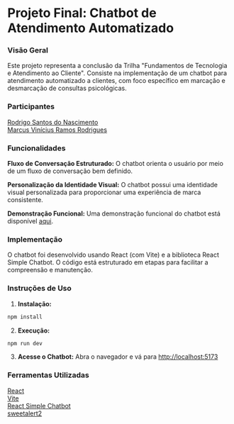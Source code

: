 # Projeto Final: Chatbot de Atendimento Automatizado

### Visão Geral
Este projeto representa a conclusão da Trilha "Fundamentos de Tecnologia e Atendimento ao Cliente". Consiste na implementação de um chatbot para atendimento automatizado a clientes, com foco específico em marcação e desmarcação de consultas psicológicas. 

### Participantes
[Rodrigo Santos do Nascimento](https://github.com/desatinar)  
[Marcus Vinícius Ramos Rodrigues](https://github.com/marcusvrr) 

### Funcionalidades
**Fluxo de Conversação Estruturado:** O chatbot orienta o usuário por meio de um fluxo de conversação bem definido.

**Personalização da Identidade Visual:** O chatbot possui uma identidade visual personalizada para proporcionar uma experiência de marca consistente.

**Demonstração Funcional:** Uma demonstração funcional do chatbot está disponível [aqui](https://jolly-alpaca-356c20.netlify.app/).

### Implementação
O chatbot foi desenvolvido usando React (com Vite) e a biblioteca React Simple Chatbot. O código está estruturado em etapas para facilitar a compreensão e manutenção.

### Instruções de Uso
1. **Instalação:**

```js
npm install
```

2. **Execução:**

```js
npm run dev
```
3. **Acesse o Chatbot:**
Abra o navegador e vá para <http://localhost:5173>

### Ferramentas Utilizadas
[React](https://react.dev/)  
[Vite](https://pt.vitejs.dev/)  
[React Simple Chatbot](https://lucasbassetti.com.br/react-simple-chatbot/)  
[sweetalert2](https://sweetalert2.github.io/)
